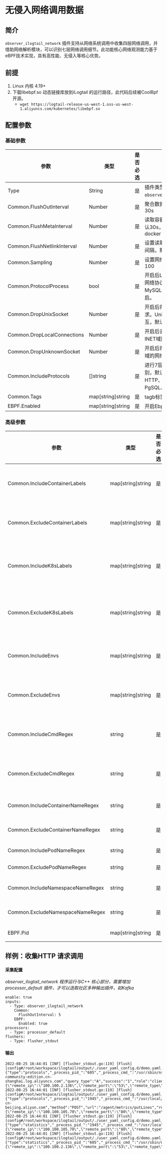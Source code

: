 # 无侵入网络调用数据

## 简介

`observer_ilogtail_network` 插件支持从网络系统调用中收集四层网络调用，并借助网络解析模块，可以识别七层网络调用细节。此功能核心网络观测能力基于eBPF技术实现，具有高性能、无侵入等核心优势。

## 前提

1. Linux 内核 4.19+
2. 下载libebpf.so 动态链接库放到iLogtail 的运行路径，此代码后续被CoolBpf 开源。
   - `wget https://logtail-release-us-west-1.oss-us-west-1.aliyuncs.com/kubernetes/libebpf.so`

## 配置参数

### 基础参数


| 参数                        | 类型              | 是否必选 | 说明                                                                                        |
| --------------------------- | ----------------- | -------- | ------------------------------------------------------------------------------------------- |
| Type                        | String            | 是       | 插件类型，指定为`observer_ilogtail_network`。                                               |
| Common.FlushOutInterval     | Number            | 是       | 聚合数据输出间隔时间，默认30s                                                               |
| Common.FlushMetaInterval    | Number            | 是       | 读取容器元信息间隔时间，默认30s，行为可类比我为docker ps                                    |
| Common.FlushNetlinkInterval | Number            | 是       | 设置读取Socket元信息的时间间隔，默认10s                                                     |
| Common.Sampling             | Number            | 是       | 设置网络数据的采样率，默认100                                                               |
| Common.ProtocolProcess      | bool              | 是       | 开启后Logtail将解析应用层的网络协议数据，例如HTTP、MySQL、Redis等，默认开启。               |
| Common.DropUnixSocket       | Number            | 是       | 开启后将丢弃Unix域网络请求。Unix域常用于本地网络交互，默认开启。                            |
| Common.DropLocalConnections | Number            | 是       | 开启后丢弃对端地址为本地的INET域网络请求，默认开启。                                        |
| Common.DropUnknownSocket    | Number            | 是       | 开启后将丢弃非INET域或Unix域的网络请求，默认开启。                                          |
| Common.IncludeProtocols     | []string          | 是       | 进行7层网络协议识别的协议类别，默认为全部，目前支持HTTP、Redis、MySQL、PgSQL、DNS 5种协议。 |
| Common.Tags                 | map[string]string | 是       | tagb标签，会被附带上传                                                                      |
| EBPF.Enabled                | map[string]string | 是       | 开启Ebpf 功能                                                                               |

### 高级参数


| 参数                             | 类型              | 是否必选 | 说明                                                                                                                                              |
| -------------------------------- | ----------------- | -------- | ------------------------------------------------------------------------------------------------------------------------------------------------- |
| Common.IncludeContainerLabels    | map[string]string | 是       | 用于指定待采集的容器。多个白名单之间为或关系，即只要容器Label满足任一白名单即可被匹配。注意： 此变量为容器Label而非Kubernetes Label               |
| Common.ExcludeContainerLabels    | map[string]string | 是       | 用于排除待采集的容器。多个黑名单之间为或关系，即只要容器Label满足任一黑名单即可被匹配。注意： 此变量为容器Label而非Kubernetes Label               |
| Common.IncludeK8sLabels          | map[string]string | 是       | 用于指定待采集的容器。设置LabelKey为具体名称，LabelValue为正则表达式。例如设置LabelKey为io.kubernetes.container.name，设置LabelValue为^(nginx     |
| Common.ExcludeK8sLabels          | map[string]string | 是       | 用于排除不需要采集的容器。设置LabelKey为具体名称，LabelValue为正则表达式。例如设置LabelKey为io.kubernetes.container.name，设置LabelValue为^(nginx |
| Common.IncludeEnvs               | map[string]string | 是       | 用于指定待采集的容器。设置EnvKey为具体名称，EnvValue为正则表达式。例如设置EnvKey为NGINX_SERVICE_PORT，设置EnvValue为^(80                          |
| Common.ExcludeEnvs               | map[string]string | 是       | 用于排除不需要采集的容器。设置EnvKey为具体名称，EnvValue为正则表达式。例如设置EnvKey为NGINX_SERVICE_PORT，设置EnvValue为^(80                      |
| Common.IncludeCmdRegex           | string            | 是       | 设置命令行正则表达式，用于指定需要监控的进程。例如设置为^mockclient$，表示仅监控/proc/{pid}/cmdline下名为mockclient的进程。                       |
| Common.ExcludeCmdRegex           | string            | 是       | 设置命令行正则表达式，用于排除不需要监控的进程。例如设置为^mockclient$，表示不监控/proc/{pid}/cmdline下名为mockclient的进程。                     |
| Common.IncludeContainerNameRegex | string            | 是       | 输入匹配Contianer名称的正则表达式，用于指定待采集的 Contianer。                                                                                   |
| Common.ExcludeContainerNameRegex | string            | 是       | 输入匹配Contianer名称的正则表达式，用于排除不需要采集的 Contianer。                                                                               |
| Common.IncludePodNameRegex       | string            | 是       | 输入匹配Pod名称的正则表达式，用于指定待采集的Pod。                                                                                                |
| Common.ExcludePodNameRegex       | string            | 是       | 输入匹配Pod名称的正则表达式，用于排除不需要采集的Pod。                                                                                            |
| Common.IncludeNamespaceNameRegex | string            | 是       | 输入匹配Namespace名称的正则表达式，用于指定待采集的命名空间。                                                                                     |
| Common.ExcludeNamespaceNameRegex | string            | 是       | 输入匹配Namespace名称的正则表达式，用于排除不需要采集的命名空间。                                                                                 |
| EBPF.Pid                         | map[string]string | 是       | 指定唯一的进程ID 用于采集范围确定                                                                                                                 |

## 样例：收集HTTP 请求调用

#### 采集配置

*observer_ilogtail_network 程序运行与C++ 核心部分，需要增加processor_default 插件，才可以选取社区多种输出插件，如Kafka*

```
enable: true
inputs:
  - Type: observer_ilogtail_network
    Common:
      FlushOutInterval: 5
    EBPF:
      Enabled: true
processors:
  - Type: processor_default
flushers:
  - Type: flusher_stdout
```

#### 输出

```
2022-08-25 16:44:01 [INF] [flusher_stdout.go:119] [Flush] [config#/root/workspace/ilogtail/output/./user_yaml_config.d/demo.yaml,]	{"type":"protocols","_process_pid_":"605","_process_cmd_":"/usr/sbin/nscd","_running_mode_":"host","protocol":"dns","query_record":"ilogtail-community-edition.cn-shanghai.log.aliyuncs.com","query_type":"A","success":"1","role":"client","remote_info":"{\"remote_ip\":\"100.100.2.136\",\"remote_port\":\"53\",\"remote_type\":\"dns\"}\n","total_count":"1","total_latency_ns":"387138","total_req_bytes":"73","total_resp_bytes":"272","__time__":"1661417038"}:
2022-08-25 16:44:01 [INF] [flusher_stdout.go:119] [Flush] [config#/root/workspace/ilogtail/output/./user_yaml_config.d/demo.yaml,]	{"type":"protocols","_process_pid_":"1945","_process_cmd_":"/usr/local/cloudmonitor/bin/argusagent","_running_mode_":"host","protocol":"http","version":"1","host":"metrichub-cn-beijing.aliyun.com","method":"POST","url":"/agent/metrics/putLines","resp_code":"200","role":"client","remote_info":"{\"remote_ip\":\"100.100.105.70\",\"remote_port\":\"80\",\"remote_type\":\"server\"}\n","total_count":"1","total_latency_ns":"3492453","total_req_bytes":"13661","total_resp_bytes":"165","__time__":"1661417038"}:
2022-08-25 16:44:01 [INF] [flusher_stdout.go:119] [Flush] [config#/root/workspace/ilogtail/output/./user_yaml_config.d/demo.yaml,]	{"type":"statistics","_process_pid_":"1945","_process_cmd_":"/usr/local/cloudmonitor/bin/argusagent","_running_mode_":"host","remote_info":"{\"remote_ip\":\"100.100.105.70\",\"remote_port\":\"80\",\"remote_type\":\"server\"}\n","socket_type":"inet_socket","role":"client","send_bytes":"13661","recv_bytes":"165","send_packets":"1","recv_packets":"1","send_total_latency":"0","recv_total_latency":"0","__time__":"1661417038"}:
2022-08-25 16:44:01 [INF] [flusher_stdout.go:119] [Flush] [config#/root/workspace/ilogtail/output/./user_yaml_config.d/demo.yaml,]	{"type":"statistics","_process_pid_":"605","_process_cmd_":"/usr/sbin/nscd","_running_mode_":"host","remote_info":"{\"remote_ip\":\"100.100.2.136\",\"remote_port\":\"53\",\"remote_type\":\"dns\"}\n","socket_type":"inet_socket","role":"client","send_bytes":"73","recv_bytes":"272","send_packets":"1","recv_packets":"1","send_total_latency":"0","recv_total_latency":"0","__time__":"1661417038"}:


```
